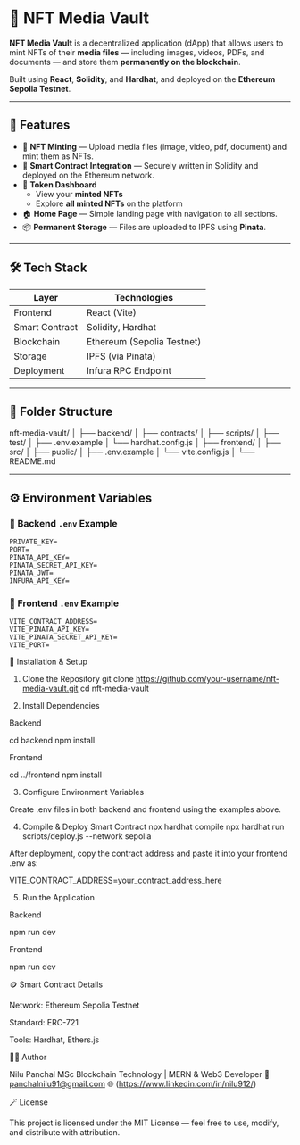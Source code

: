 # 🧿 NFT Media Vault

**NFT Media Vault** is a decentralized application (dApp) that allows users to mint NFTs of their **media files** — including images, videos, PDFs, and documents — and store them **permanently on the blockchain**.  

Built using **React**, **Solidity**, and **Hardhat**, and deployed on the **Ethereum Sepolia Testnet**.

---

## 🚀 Features

- 🔐 **NFT Minting** — Upload media files (image, video, pdf, document) and mint them as NFTs.
- 🧠 **Smart Contract Integration** — Securely written in Solidity and deployed on the Ethereum network.
- 🧾 **Token Dashboard**  
  - View your **minted NFTs**  
  - Explore **all minted NFTs** on the platform
- 🏠 **Home Page** — Simple landing page with navigation to all sections.
- 📦 **Permanent Storage** — Files are uploaded to IPFS using **Pinata**.

---

## 🛠️ Tech Stack

| Layer | Technologies |
|-------|---------------|
| Frontend | React (Vite) |
| Smart Contract | Solidity, Hardhat |
| Blockchain | Ethereum (Sepolia Testnet) |
| Storage | IPFS (via Pinata) |
| Deployment | Infura RPC Endpoint |

---

## 📁 Folder Structure

nft-media-vault/
│
├── backend/
│ ├── contracts/
│ ├── scripts/
│ ├── test/
│ ├── .env.example
│ └── hardhat.config.js
│
├── frontend/
│ ├── src/
│ ├── public/
│ ├── .env.example
│ └── vite.config.js
│
└── README.md

---

## ⚙️ Environment Variables

### 🔹 Backend `.env` Example
```env
PRIVATE_KEY=
PORT=
PINATA_API_KEY=
PINATA_SECRET_API_KEY=
PINATA_JWT=
INFURA_API_KEY=
```

### 🔹 Frontend `.env` Example
```env
VITE_CONTRACT_ADDRESS=
VITE_PINATA_API_KEY=
VITE_PINATA_SECRET_API_KEY=
VITE_PORT=
```

🧩 Installation & Setup
1. Clone the Repository
git clone https://github.com/your-username/nft-media-vault.git
cd nft-media-vault

2. Install Dependencies

Backend

cd backend
npm install


Frontend

cd ../frontend
npm install

3. Configure Environment Variables

Create .env files in both backend and frontend using the examples above.

4. Compile & Deploy Smart Contract
npx hardhat compile
npx hardhat run scripts/deploy.js --network sepolia


After deployment, copy the contract address and paste it into your frontend .env as:

VITE_CONTRACT_ADDRESS=your_contract_address_here

5. Run the Application

Backend

npm run dev


Frontend

npm run dev

🪙 Smart Contract Details

Network: Ethereum Sepolia Testnet

Standard: ERC-721

Tools: Hardhat, Ethers.js

👨‍💻 Author

Nilu Panchal
MSc Blockchain Technology | MERN & Web3 Developer
📧 panchalnilu91@gmail.com
🌐 (https://www.linkedin.com/in/nilu912/)

🪄 License

This project is licensed under the MIT License — feel free to use, modify, and distribute with attribution.



